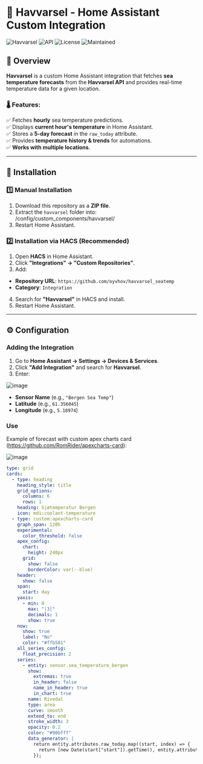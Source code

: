 # 🌊 Havvarsel - Home Assistant Custom Integration

![Havvarsel](https://img.shields.io/badge/Home%20Assistant-Custom%20Integration-blue)
![API](https://img.shields.io/badge/API-Havvarsel-brightgreen)
![License](https://img.shields.io/badge/License-MIT-lightgrey)
![Maintained](https://img.shields.io/maintenance/yes/2025)  

## 📌 Overview
**Havvarsel** is a custom Home Assistant integration that fetches **sea temperature forecasts** from the **Havvarsel API** and provides real-time temperature data for a given location.

### 🌡 Features:
✅ Fetches **hourly** sea temperature predictions.  
✅ Displays **current hour's temperature** in Home Assistant.  
✅ Stores a **5-day forecast** in the `raw_today` attribute.  
✅ Provides **temperature history & trends** for automations.  
✅ **Works with multiple locations**.  

---

## 🔧 Installation

### 1️⃣ **Manual Installation**
1. Download this repository as a **ZIP file**.
2. Extract the `havvarsel` folder into:  
  /config/custom_components/havvarsel/
3. Restart Home Assistant.

### 2️⃣ **Installation via HACS (Recommended)**
1. Open **HACS** in Home Assistant.
2. Click **"Integrations" → "Custom Repositories"**.
3. Add:  
- **Repository URL**: `https://github.com/oyvhov/havvarsel_seatemp`  
- **Category**: `Integration`  
4. Search for **"Havvarsel"** in HACS and install.
5. Restart Home Assistant.

---

## ⚙️ Configuration

### **Adding the Integration**
1. Go to **Home Assistant → Settings → Devices & Services**.
2. Click **"Add Integration"** and search for **Havvarsel**.
3. Enter:

![image](https://github.com/user-attachments/assets/8d0768f0-1c24-4cb9-909b-b383059ae6c8)

- **Sensor Name** (e.g., `"Bergen Sea Temp"`)
- **Latitude** (e.g., `61.356045`)
- **Longitude** (e.g., `5.18974`)

### **Use**
Example of forecast with custom apex charts card (https://github.com/RomRider/apexcharts-card):


![image](https://github.com/user-attachments/assets/f6a9410c-ef5f-4d78-b9f1-a8ca536f2313)


```yaml
type: grid
cards:
  - type: heading
    heading_style: title
    grid_options:
      columns: 6
      rows: 1
    heading: Sjøtemperatur Bergen
    icon: mdi:coolant-temperature
  - type: custom:apexcharts-card
    graph_span: 120h
    experimental:
      color_threshold: false
    apex_config:
      chart:
        height: 240px
      grid:
        show: false
        borderColor: var(--blue)
    header:
      show: false
    span:
      start: day
    yaxis:
      - min: 0
        max: "|3|"
        decimals: 1
        show: true
    now:
      show: true
      label: "No"
      color: "#ffb581"
    all_series_config:
      float_precision: 2
    series:
      - entity: sensor.sea_temperature_bergen
        show:
          extremas: true
          in_header: false
          name_in_header: true
          in_chart: true
        name: Rivedal
        type: area
        curve: smooth
        extend_to: end
        stroke_width: 3
        opacity: 0.2
        color: "#90bfff"
        data_generator: |
          return entity.attributes.raw_today.map((start, index) => {
            return [new Date(start["start"]).getTime(), entity.attributes.raw_today[index]["value"]];
          });

